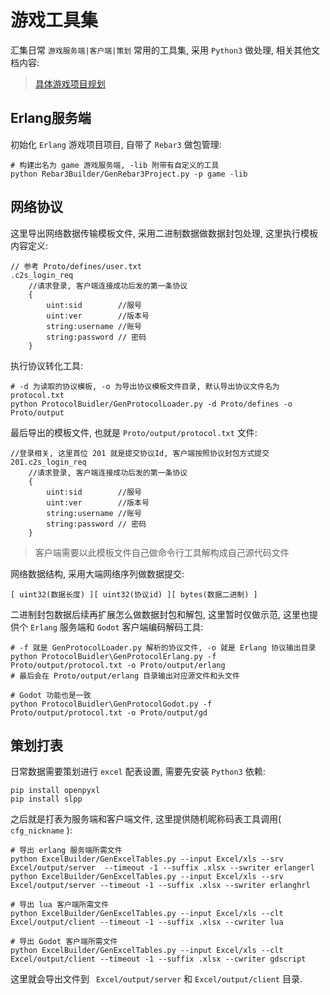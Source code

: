 # 游戏工具集

汇集日常 `游戏服务端|客户端|策划` 常用的工具集, 采用 `Python3` 做处理, 相关其他文档内容:

> [具体游戏项目规划](Doc/README.md)

## Erlang服务端

初始化 `Erlang` 游戏项目项目, 自带了 `Rebar3` 做包管理:

```shell
# 构建出名为 game 游戏服务端, -lib 附带有自定义的工具
python Rebar3Builder/GenRebar3Project.py -p game -lib
```

## 网络协议

这里导出网络数据传输模板文件, 采用二进制数据做数据封包处理, 这里执行模板内容定义:

```plain
// 参考 Proto/defines/user.txt
.c2s_login_req
	//请求登录, 客户端连接成功后发的第一条协议
	{
		uint:sid 		//服号
		uint:ver 		//版本号
		string:username //账号
		string:password // 密码
	}
```

执行协议转化工具:

```shell
# -d 为读取的协议模板, -o 为导出协议模板文件目录, 默认导出协议文件名为 protocol.txt
python ProtocolBuidler/GenProtocolLoader.py -d Proto/defines -o Proto/output
```

最后导出的模板文件, 也就是 `Proto/output/protocol.txt` 文件:

```plain
//登录相关, 这里首位 201 就是提交协议Id, 客户端按照协议封包方式提交
201.c2s_login_req
	//请求登录, 客户端连接成功后发的第一条协议
	{
		uint:sid 		//服号
		uint:ver 		//版本号
		string:username //账号
		string:password // 密码
	}
```

> 客户端需要以此模板文件自己做命令行工具解构成自己源代码文件

网络数据结构, 采用大端网络序列做数据提交:

```plain
[ uint32(数据长度) ][ uint32(协议id) ][ bytes(数据二进制) ]
```

二进制封包数据后续再扩展怎么做数据封包和解包, 这里暂时仅做示范, 这里也提供个 `Erlang` 服务端和 `Godot` 客户端编码解码工具:

```shell
# -f 就是 GenProtocolLoader.py 解析的协议文件, -o 就是 Erlang 协议输出目录
python ProtocolBuidler\GenProtocolErlang.py -f Proto/output/protocol.txt -o Proto/output/erlang
# 最后会在 Proto/output/erlang 目录输出对应源文件和头文件

# Godot 功能也是一致
python ProtocolBuidler\GenProtocolGodot.py -f Proto/output/protocol.txt -o Proto/output/gd
```

## 策划打表

日常数据需要策划进行 `excel` 配表设置, 需要先安装 `Python3` 依赖:

```shell
pip install openpyxl
pip install slpp
```

之后就是打表为服务端和客户端文件, 这里提供随机昵称码表工具调用( `cfg_nickname` ):

```shell
# 导出 erlang 服务端所需文件
python ExcelBuilder/GenExcelTables.py --input Excel/xls --srv Excel/output/server  --timeout -1 --suffix .xlsx --swriter erlangerl
python ExcelBuilder/GenExcelTables.py --input Excel/xls --srv Excel/output/server --timeout -1 --suffix .xlsx --swriter erlanghrl

# 导出 lua 客户端所需文件
python ExcelBuilder/GenExcelTables.py --input Excel/xls --clt Excel/output/client --timeout -1 --suffix .xlsx --cwriter lua

# 导出 Godot 客户端所需文件
python ExcelBuilder/GenExcelTables.py --input Excel/xls --clt Excel/output/client --timeout -1 --suffix .xlsx --cwriter gdscript
```

这里就会导出文件到 ` Excel/output/server` 和 `Excel/output/client` 目录.
